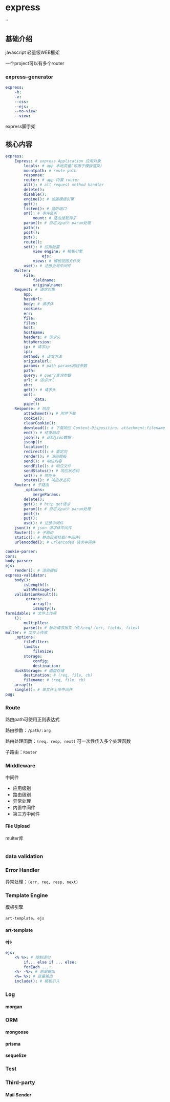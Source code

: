 # express

``



## 基础介绍


javascript 轻量级WEB框架

一个project可以有多个router







### express-generator
```yaml
express:
    -h:
    -v:
    --css:
    --ejs:
    --no-view:
    --view:
```

express脚手架



## 核心内容
```yaml
express:
    Express: # express Application 应用对象
        locals: # app 本地变量(可用于模板渲染)
        mountpath: # route path
        response:
        router: # app 内置 router
        all(): # all request method handler
        delete():
        disable():
        engine(): # 设置模板引擎
        get():
        listen(): # 监听端口
        on(): # 事件监听
            mount: # 路由挂载钩子
        param(): # 自定义path param处理
        path():
        post():
        put():
        route():
        set(): # 应用配置
            view engine: # 模板引擎
                ejs:
            views: # 模板视图文件夹
        use(): # 注册全局中间件
    Multer:
        File:
            fieldname:
            originalname:
    Request: # 请求对象
        app:
        baseUrl:
        body: # 请求体
        cookies:
        err:
        file:
        files:
        host:
        hostname:
        headers: # 请求头
        httpVersion:
        ip: # 请求ip
        ips:
        method: # 请求方法
        originalUrl:
        params: # path params路径参数
        path:
        query: # query查询参数
        url: # 请求url
        xhr:
        get(): # 请求头
        on():
            _data:
        pipe():
    Response: # 响应
        attachment(): # 附件下载
        cookie():
        clearCookie():
        download(): # 下载响应 Content-Dispositino: attachment;filename
        end(): # 结束响应
        json(): # 返回json数据
        jsonp():
        location():
        redirect(): # 重定向
        render(): # 渲染模板
        send(): # 响应内容
        sendFile(): # 响应文件
        sendStatus(): # 响应状态码
        set(): # 响应头
        status(): # 响应状态码
    Router: # 子路由
        _options:
            mergeParams:
        delete():
        get(): # http get请求
        param(): # 自定义path param处理
        post():
        put():
        use(): # 注册中间件
    json(): # json 请求体中间件
    Router(): # 子路由
    static(): # 静态目录挂载(中间件)
    urlencoded(): # urlencoded 请求中间件

cookie-parser:
cors:
body-parser:
ejs:
    render(): # 渲染模板
express-validator: 
    body():
        isLength():
        withMessage():
    validationResult():
        _errors:
            array():
            isEmpty():
formidable: # 文件上传库
    ():
        multiplles:
        parse(): # 解析请求报文（传入req）(err, fields, files)
multer: # 文件上传库
    _options:
        fileFilter:
        limits:
            fileSize:
        storage:
            config:
            destination:
    diskStorage: # 磁盘存储
        destination: # (req, file, cb)
        filename: # (req, file, cb)
    array():
    single(): # 单文件上传中间件
pug:
```


### Route


路由path可使用正则表达式

路由参数：`/path/:arg`

路由处理函数：`(req, resp, next)`
可一次性传入多个处理函数

子路由：`Router`


### Middleware

中间件
- 应用级别
- 路由级别
- 异常处理
- 内置中间件
- 第三方中间件







#### File Upload

multer库

```js

```




### data validation

### Error Handler

异常处理：`(err, req, resp, next)`








### Template Engine

模板引擎

`art-template`、`ejs`

#### art-template



#### ejs
```yaml
ejs:
    <% %>: # 控制语句
        if... else if ... else:
        forEach ...:
    <%- -%>: # 原串输出
    <%= %>: # 变量输出
    include(): # 模板引入
```




### Log

#### morgan


### ORM

#### mongoose


#### prisma


#### sequelize




### Test


### Third-party

#### Mail Sender
